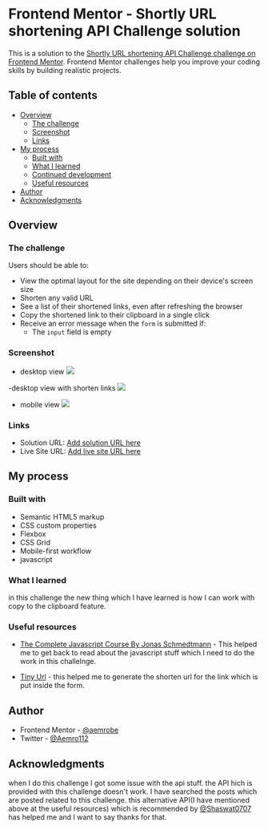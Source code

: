 # Frontend Mentor - Shortly URL shortening API Challenge solution

This is a solution to the [Shortly URL shortening API Challenge challenge on Frontend Mentor](https://www.frontendmentor.io/challenges/url-shortening-api-landing-page-2ce3ob-G). Frontend Mentor challenges help you improve your coding skills by building realistic projects.

## Table of contents

- [Overview](#overview)
  - [The challenge](#the-challenge)
  - [Screenshot](#screenshot)
  - [Links](#links)
- [My process](#my-process)
  - [Built with](#built-with)
  - [What I learned](#what-i-learned)
  - [Continued development](#continued-development)
  - [Useful resources](#useful-resources)
- [Author](#author)
- [Acknowledgments](#acknowledgments)

## Overview

### The challenge

Users should be able to:

- View the optimal layout for the site depending on their device's screen size
- Shorten any valid URL
- See a list of their shortened links, even after refreshing the browser
- Copy the shortened link to their clipboard in a single click
- Receive an error message when the `form` is submitted if:
  - The `input` field is empty

### Screenshot

- desktop view
  ![](./screenshot-of-solution/fem_url-shortening-desktop-view.png)

-desktop view with shorten links
![](./screenshot-of-solution/fem_url-shortening-desktop-view-with-shorten-links.png)

- mobile view
  ![](./screenshot-of-solution/fem_url-shortening-mobile-view.png)

### Links

- Solution URL: [Add solution URL here](https://your-solution-url.com)
- Live Site URL: [Add live site URL here](https://your-live-site-url.com)

## My process

### Built with

- Semantic HTML5 markup
- CSS custom properties
- Flexbox
- CSS Grid
- Mobile-first workflow
- javascript

### What I learned

in this challenge the new thing which I have learned is how I can work with copy to the clipboard feature.

### Useful resources

- [The Complete Javascript Course By Jonas Schmedtmann](https://www.udemy.com/course/the-complete-javascript-course/) - This helped me to get back to read about the javascript stuff which I need to do the work in this challelnge.

- [Tiny Url](https://tinyurl.com/api-create.php?url=) - this helped me to generate the shorten url for the link which is put inside the form.

## Author

- Frontend Mentor - [@aemrobe](https://www.frontendmentor.io/profile/aemrobe)
- Twitter - [@Aemro112](https://www.twitter.com/Aemro112)

## Acknowledgments

when I do this challenge I got some issue with the api stuff. the API hich is provided with this challenge doesn't work. I have searched the posts which are posted related to this challenge. this alternative API(I have mentioned above at the useful resources) which is recommended by [@Shaswat0707](https://github.com/Shaswat0707) has helped me and I want to say thanks for that.

